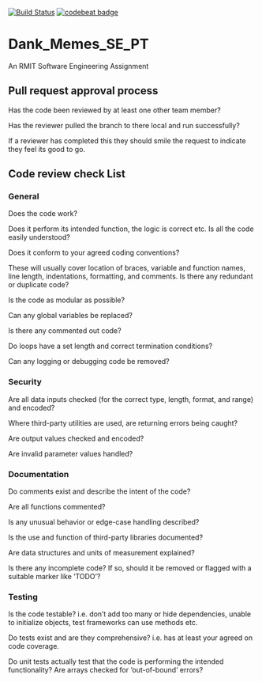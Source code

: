 [![Build Status](https://travis-ci.org/LouisKnuckles/Dank_Memes_SE_PT.svg?branch=master)](https://travis-ci.org/LouisKnuckles/Dank_Memes_SE_PT)
[![codebeat badge](https://codebeat.co/badges/5720ce46-f919-44a6-a0f4-accd66704e9e)](https://codebeat.co/projects/github-com-louisknuckles-dank_memes_se_pt-master)

# Dank_Memes_SE_PT

An RMIT Software Engineering Assignment


## Pull request approval process
Has the code been reviewed by at least one other team member?

Has the reviewer pulled the branch to there local and run successfully?

If a reviewer has completed this they should smile the request to indicate they 
feel its good to go.

## Code review check List
### General
Does the code work? 

Does it perform its intended function, the logic is correct etc.
Is all the code easily understood?

Does it conform to your agreed coding conventions? 

These will usually cover location of braces, variable and function names, line length, indentations, formatting, and comments.
Is there any redundant or duplicate code?

Is the code as modular as possible?

Can any global variables be replaced?

Is there any commented out code?

Do loops have a set length and correct termination conditions?

Can any logging or debugging code be removed?


### Security
Are all data inputs checked (for the correct type, length, format, and range) and encoded?

Where third-party utilities are used, are returning errors being caught?

Are output values checked and encoded?

Are invalid parameter values handled?

### Documentation
Do comments exist and describe the intent of the code?

Are all functions commented?

Is any unusual behavior or edge-case handling described?

Is the use and function of third-party libraries documented?

Are data structures and units of measurement explained?

Is there any incomplete code? If so, should it be removed or flagged with a suitable marker like ‘TODO’?

### Testing
Is the code testable? i.e. don’t add too many or hide dependencies, unable to initialize objects, test frameworks can use methods etc.

Do tests exist and are they comprehensive? i.e. has at least your agreed on code coverage.

Do unit tests actually test that the code is performing the intended functionality?
Are arrays checked for ‘out-of-bound’ errors?
